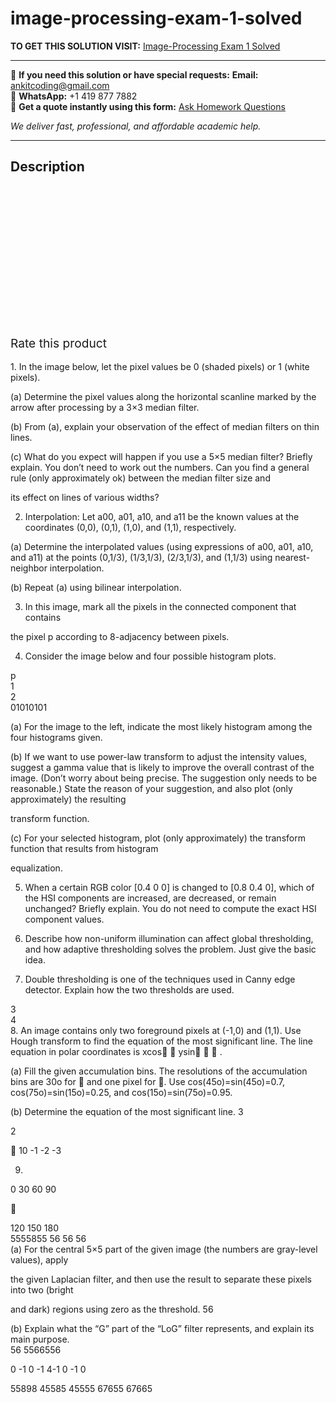 # image-processing-exam-1-solved
**TO GET THIS SOLUTION VISIT:** [Image-Processing Exam 1 Solved](https://www.ankitcodinghub.com/product/image-processing-exam-1-solved/)


---

📩 **If you need this solution or have special requests:** **Email:** ankitcoding@gmail.com  
📱 **WhatsApp:** +1 419 877 7882  
📄 **Get a quote instantly using this form:** [Ask Homework Questions](https://www.ankitcodinghub.com/services/ask-homework-questions/)

*We deliver fast, professional, and affordable academic help.*

---

<h2>Description</h2>



<div class="kk-star-ratings kksr-auto kksr-align-center kksr-valign-top" data-payload="{&quot;align&quot;:&quot;center&quot;,&quot;id&quot;:&quot;94876&quot;,&quot;slug&quot;:&quot;default&quot;,&quot;valign&quot;:&quot;top&quot;,&quot;ignore&quot;:&quot;&quot;,&quot;reference&quot;:&quot;auto&quot;,&quot;class&quot;:&quot;&quot;,&quot;count&quot;:&quot;0&quot;,&quot;legendonly&quot;:&quot;&quot;,&quot;readonly&quot;:&quot;&quot;,&quot;score&quot;:&quot;0&quot;,&quot;starsonly&quot;:&quot;&quot;,&quot;best&quot;:&quot;5&quot;,&quot;gap&quot;:&quot;4&quot;,&quot;greet&quot;:&quot;Rate this product&quot;,&quot;legend&quot;:&quot;0\/5 - (0 votes)&quot;,&quot;size&quot;:&quot;24&quot;,&quot;title&quot;:&quot;Image-Processing Exam 1  Solved&quot;,&quot;width&quot;:&quot;0&quot;,&quot;_legend&quot;:&quot;{score}\/{best} - ({count} {votes})&quot;,&quot;font_factor&quot;:&quot;1.25&quot;}">

<div class="kksr-stars">

<div class="kksr-stars-inactive">
            <div class="kksr-star" data-star="1" style="padding-right: 4px">


<div class="kksr-icon" style="width: 24px; height: 24px;"></div>
        </div>
            <div class="kksr-star" data-star="2" style="padding-right: 4px">


<div class="kksr-icon" style="width: 24px; height: 24px;"></div>
        </div>
            <div class="kksr-star" data-star="3" style="padding-right: 4px">


<div class="kksr-icon" style="width: 24px; height: 24px;"></div>
        </div>
            <div class="kksr-star" data-star="4" style="padding-right: 4px">


<div class="kksr-icon" style="width: 24px; height: 24px;"></div>
        </div>
            <div class="kksr-star" data-star="5" style="padding-right: 4px">


<div class="kksr-icon" style="width: 24px; height: 24px;"></div>
        </div>
    </div>

<div class="kksr-stars-active" style="width: 0px;">
            <div class="kksr-star" style="padding-right: 4px">


<div class="kksr-icon" style="width: 24px; height: 24px;"></div>
        </div>
            <div class="kksr-star" style="padding-right: 4px">


<div class="kksr-icon" style="width: 24px; height: 24px;"></div>
        </div>
            <div class="kksr-star" style="padding-right: 4px">


<div class="kksr-icon" style="width: 24px; height: 24px;"></div>
        </div>
            <div class="kksr-star" style="padding-right: 4px">


<div class="kksr-icon" style="width: 24px; height: 24px;"></div>
        </div>
            <div class="kksr-star" style="padding-right: 4px">


<div class="kksr-icon" style="width: 24px; height: 24px;"></div>
        </div>
    </div>
</div>


<div class="kksr-legend" style="font-size: 19.2px;">
            <span class="kksr-muted">Rate this product</span>
    </div>
    </div>
<div class="page" title="Page 1">
<div class="layoutArea">
<div class="column">
&nbsp;

</div>
</div>
<div class="layoutArea">
<div class="column">
1. In the image below, let the pixel values be 0 (shaded pixels) or 1 (white pixels).

(a) Determine the pixel values along the horizontal scanline marked by the arrow after processing by a 3×3 median filter.

(b) From (a), explain your observation of the effect of median filters on thin lines.

(c) What do you expect will happen if you use a 5×5 median filter? Briefly explain. You don’t need to work out the numbers. Can you find a general rule (only approximately ok) between the median filter size and

its effect on lines of various widths?

2. Interpolation: Let a00, a01, a10, and a11 be the known values at the coordinates (0,0), (0,1), (1,0), and (1,1), respectively.

(a) Determine the interpolated values (using expressions of a00, a01, a10, and a11) at the points (0,1/3), (1/3,1/3), (2/3,1/3), and (1,1/3) using nearest-neighbor interpolation.

</div>
</div>
<div class="layoutArea">
<div class="column">
(b) Repeat (a) using bilinear interpolation.

3. In this image, mark all the pixels in the connected component that contains

the pixel p according to 8-adjacency between pixels.

4. Consider the image below and four possible histogram plots.

</div>
<div class="column">
p

</div>
</div>
<div class="layoutArea">
<div class="column">
1

</div>
</div>
<div class="layoutArea">
<div class="column">
2

</div>
</div>
<div class="layoutArea">
<div class="column">
01010101

(a) For the image to the left, indicate the most likely histogram among the four histograms given.

(b) If we want to use power-law transform to adjust the intensity values, suggest a gamma value that is likely to improve the overall contrast of the image. (Don’t worry about being precise. The suggestion only needs to be reasonable.) State the reason of your suggestion, and also plot (only approximately) the resulting

transform function.

(c) For your selected histogram, plot (only approximately) the transform function that results from histogram

equalization.

5. When a certain RGB color [0.4 0 0] is changed to [0.8 0.4 0], which of the HSI components are increased, are decreased, or remain unchanged? Briefly explain. You do not need to compute the exact HSI component values.

6. Describe how non-uniform illumination can affect global thresholding, and how adaptive thresholding solves the problem. Just give the basic idea.

7. Double thresholding is one of the techniques used in Canny edge detector. Explain how the two thresholds are used.

</div>
</div>
<div class="layoutArea">
<div class="column">
3

</div>
</div>
<div class="layoutArea">
<div class="column">
4

</div>
</div>
</div>
<div class="page" title="Page 2">
<div class="layoutArea">
<div class="column">
8. An image contains only two foreground pixels at (-1,0) and (1,1). Use Hough transform to find the equation of the most significant line. The line equation in polar coordinates is xcos  ysin   .

(a) Fill the given accumulation bins. The resolutions of the accumulation bins are 30o for  and one pixel for . Use cos(45o)=sin(45o)=0.7, cos(75o)=sin(15o)=0.25, and cos(15o)=sin(75o)=0.95.

(b) Determine the equation of the most significant line. 3

</div>
</div>
<div class="layoutArea">
<div class="column">
2

 10 -1 -2 -3

9.

</div>
<div class="column">
0 30 60 90



</div>
<div class="column">
120 150 180

</div>
</div>
<div class="layoutArea">
<div class="column">
5555855 56 56 56

</div>
</div>
<div class="layoutArea">
<div class="column">
(a) For the central 5×5 part of the given image (the numbers are gray-level values), apply

the given Laplacian filter, and then use the result to separate these pixels into two (bright

and dark) regions using zero as the threshold. 56

</div>
</div>
<div class="layoutArea">
<div class="column">
(b) Explain what the “G” part of the “LoG” filter represents, and explain its main purpose.

</div>
<div class="column">
56 5566556

0 -1 0 -1 4-1 0 -1 0

</div>
</div>
<div class="layoutArea">
<div class="column">
55898 45585 45555 67655 67665

</div>
</div>
</div>
